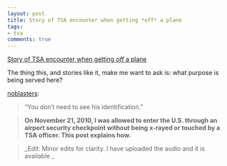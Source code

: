```yaml
---
layout: post
title: Story of TSA encounter when getting *off* a plane
tags:
- tsa
comments: true
---
```

[Story of TSA encounter when getting *off* a
plane](http://noblasters.com/post/1650102322/my-tsa-encounter)

The thing this, and stories like it, make me want to ask is: what purpose is
being served here?

[noblasters](http://noblasters.com/post/1650102322/my-tsa-encounter):

> “You don’t need to see his identification.”

>

> **On November 21, 2010, I was allowed to enter the U.S. through an airport
security checkpoint without being x-rayed or touched by a TSA officer. This
post explains how.**

>

> _Edit: Minor edits for clarity. I have uploaded the audio and it is
available _

